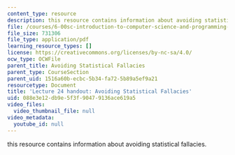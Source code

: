 ```yaml
---
content_type: resource
description: this resource contains information about avoiding statistical fallacies.
file: /courses/6-00sc-introduction-to-computer-science-and-programming-spring-2011/088e3e12db9e5f3f90479136ace619a5_MIT6_00SCS11_lec24.pdf
file_size: 731306
file_type: application/pdf
learning_resource_types: []
license: https://creativecommons.org/licenses/by-nc-sa/4.0/
ocw_type: OCWFile
parent_title: Avoiding Statistical Fallacies
parent_type: CourseSection
parent_uid: 1516a60b-ecbc-5b34-fa72-5b89a5ef9a21
resourcetype: Document
title: 'Lecture 24 handout: Avoiding Statistical Fallacies'
uid: 088e3e12-db9e-5f3f-9047-9136ace619a5
video_files:
  video_thumbnail_file: null
video_metadata:
  youtube_id: null
---
```

this resource contains information about avoiding statistical fallacies.